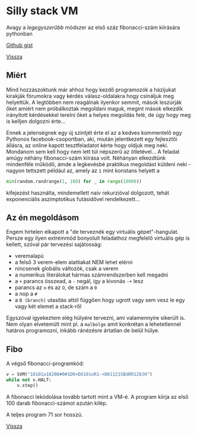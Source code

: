 # Silly stack VM

Avagy a *legegyszerűbb* módszer az első száz fibonacci-szám kiírására pythonban

[Github gist](https://gist.github.com/Sasszem/1f7b1b1fc342d0deffd7d151c21fd1c5)

[Vissza](prog.md)

## Miért

Mind hozzászoktunk már ahhoz hogy kezdő programozók a házijukat kirakják fórumokra vagy kérdés válasz-oldalakra hogy csináljuk meg helyettük. A legtöbben nem reagálnak ilyenkor semmit, mások leszúrják őket amiért nem próbálkoztak megoldani maguk, megint mások elkezdik irányított kérdésekkel terelni őket a helyes megoldás felé, de úgy hogy meg is kelljen dolgozni érte...

Ennek a jelenségnek egy új szintjét érte el az a kedves kommentelő egy Pythonos facebook-csoportban, aki, miután jelentkezett egy fejlesztői állásra, az online kapott tesztfeladatot kérte hogy oldjuk meg neki. Mondanom sem kell hogy nem lett túl népszerű az ötletével... A feladat amúgy néhány fibonacci-szám kiírása volt. Néhányan elkezdtünk mindenféle működő, ámde a legkevésbé praktikus megoldást küldeni neki - nagyon tettszett például az, amely az `1` mint konstans helyett a

```python
min(random.randrange(1, 100) for _ in range(10000))
```

kifejezést használta, mindemellett naív rekurzióval dolgozott, tehát exponenciális aszimptotikus futásidővel rendelkezett...

## Az én megoldásom

Engem hirtelen elkapott a "de terveznék egy virtuális gépet"-hangulat. Persze egy ilyen extrémmód bonyolult feladathoz megfelelő virtuális gép is kellett, szóval pár tervezési sajátosság:

- veremalapú
- a felső 3 verem-elem alattiakat NEM lehet elérni
- nincsenek globális változók, csak a verem
- a numerikus literálokat hármas számrendszerben kell megadni
- a `+` parancs összead, a `-` negál, így a kivonás `-+` lesz
- parancs az `o` és az `O`, de szám a `0`
- a nop a `#`
- a `B (branch)` utasítás attól függően hogy ugrott vagy sem vesz le egy vagy két elemet a stack-ről

Egyszóval igyekeztem elég hülyére tervezni, ami valamennyire sikerült is. Nem olyan elvetemült mint pl. a `malbolge` amit konkrétan a lehetetlennel határos programozni, inkább ránézésre ártatlan de belül hülye.

## Fibo

A végső fibonacci-programkód:

```python
v = SVM("1O101o10200#0#1DR+DO101oR1-+D01121SBdRR120JH")
while not v.HALT:
    v.step()
```

A fibonacci lekódolása tovább tartott mint a VM-é. A program kiírja az első 100 darab fibonacci-számot azután kilép.

A teljes program 71 sor hosszú.

[Vissza](prog.md)
